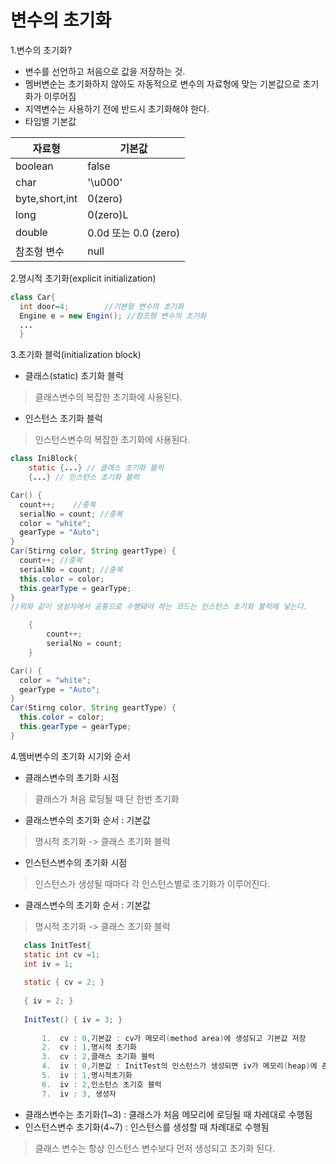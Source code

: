 # 변수의 초기화

1.변수의 초기화?
* 변수를 선언하고 처음으로 값을 저장하는 것. 
* 멤버변순는 초기화하지 않아도 자동적으로 변수의 자료형에 맞는 기본값으로 초기화가 이루어짐
* 지역변수는 사용하기 전에 반드시 초기화해야 한다.
* 타입별 기본값

자료형 | 기본값
------------ | -------------
boolean|false
char|'\u000'
byte,short,int|0(zero)
long | 0(zero)L
double|0.0d 또는 0.0 (zero)
참조형 변수 | null

2.명시적 초기화(explicit initialization)
```java
class Car{
  int door=4;        //기본형 변수의 초기화
  Engine e = new Engin(); //참조형 변수의 초기화
  ...
  }
```

3.초기화 블럭(initialization block)
* 클래스(static) 초기화 블럭
 > 클래스변수의 복잡한 초기화에 사용된다.

* 인스턴스 초기화 블럭
 > 인스턴스변수의 복잡한 초기화에 사용된다.

```java
class IniBlock{
	static {...} // 클래스 초기화 블럭
    {...} // 인스턴스 초기화 블럭
```
```java
Car() {   
  count++;    //중복
  serialNo = count; //중복
  color = "white";                                     
  gearType = "Auto";                                     
}
Car(Stirng color, String geartType) {   
  count++; //중복
  serialNo = count; //중복
  this.color = color;                                     
  this.gearType = gearType;                                     
}  
//위와 같이 생성자에서 공통으로 수행돼야 하는 코드는 인스턴스 초기화 블럭에 넣는다.
```

```java
    {
    	count++;
        serialNo = count;
    }

Car() {   
  color = "white";                                     
  gearType = "Auto";                                     
}
Car(Stirng color, String geartType) {   
  this.color = color;                                     
  this.gearType = gearType;                                     
}  
```
4.멤버변수의 초기화 시기와 순서
* 클래스변수의 초기화 시점
 > 클래스가 처음 로딩될 때 단 한번 초기화

* 클래스변수의 초기화 순서 : 기본값
 > 명시적 초기화 -> 클래스 초기화 블럭

* 인스턴스변수의 초기화 시점
 > 인스턴스가 생성될 때마다 각 인스턴스별로 초기화가 이루어진다.

* 클래스변수의 초기화 순서 : 기본값
 > 명시적 초기화 -> 클래스 초기화 블럭
 
 ```java
 	class InitTest{
    static int cv =1;
    int iv = 1;
    
    static { cv = 2; }
    
    { iv = 2; }
    
    InitTest() { iv = 3; }
    
        1.  cv : 0,기본값 : cv가 메모리(method area)에 생성되고 기본값 저장
        2.  cv : 1,명시적 초기화 
        3.  cv : 2,클래스 초기화 블럭
        4.  iv : 0,기본값 : InitTest의 인스턴스가 생성되면 iv가 메모리(heap)에 존재하게 된다.
        5.  iv : 1,명시적초기화
        6.  iv : 2,인스턴스 초기호 블럭
        7.  iv : 3, 생성자
 ```
* 클래스변수는 초기화(1~3) : 클래스가 처음 메모리에 로딩될 때 차레대로 수행됨
* 인스턴스변수 초기화(4~7) : 인스턴스를 생성할 때 차례대로 수행됨
> 클래스 변수는 항상 인스턴스 변수보다 먼저 생성되고 초기화 된다.
